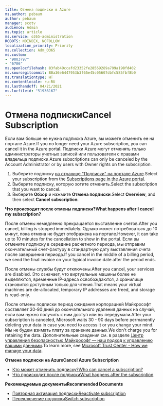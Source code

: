 ```yaml
---
title: Отмена подписки в Azure
ms.author: pebaum
author: pebaum
manager: scotv
audience: Admin
ms.topic: article
ms.service: o365-administration
ROBOTS: NOINDEX, NOFOLLOW
localization_priority: Priority
ms.collection: Adm_O365
ms.custom:
- "9003797"
- "6786"
ms.openlocfilehash: 83fab49ccafd23352fe28569289a709a198fd402
ms.sourcegitcommit: 80a36e6447953b3f65e45c05607dbfc585fbf8b0
ms.translationtype: HT
ms.contentlocale: ru-RU
ms.lasthandoff: 04/21/2021
ms.locfileid: "51936167"
---
```

# <a name="cancel-subscription"></a><span data-ttu-id="133c4-102">Отмена подписки</span><span class="sxs-lookup"><span data-stu-id="133c4-102">Cancel Subscription</span></span>

<span data-ttu-id="133c4-103">Если вам больше не нужна подписка Azure, вы можете отменить ее на портале Azure.</span><span class="sxs-lookup"><span data-stu-id="133c4-103">If you no longer need your Azure subscription, you can cancel it in the Azure portal.</span></span> <span data-ttu-id="133c4-104">Подписки Azure могут отменять только администраторы учетных записей или пользователи с правами владельца подписки.</span><span class="sxs-lookup"><span data-stu-id="133c4-104">Azure subscriptions can only be canceled by the Account Administrator or by users with Owner rights on the subscription.</span></span>

1. <span data-ttu-id="133c4-105">Выберите подписку [на странице "Подписки" на портале Azure](https://portal.azure.com/#blade/Microsoft_Azure_Billing/SubscriptionsBlade).</span><span class="sxs-lookup"><span data-stu-id="133c4-105">Select your subscription from the [Subscriptions page in the Azure portal](https://portal.azure.com/#blade/Microsoft_Azure_Billing/SubscriptionsBlade).</span></span>
2. <span data-ttu-id="133c4-106">Выберите подписку, которую хотите отменить.</span><span class="sxs-lookup"><span data-stu-id="133c4-106">Select the subscription that you want to cancel.</span></span>
3. <span data-ttu-id="133c4-107">Выберите **Обзор** и нажмите **Отмена подписки**.</span><span class="sxs-lookup"><span data-stu-id="133c4-107">Select **Overview**, and then select **Cancel subscription**.</span></span>

<span data-ttu-id="133c4-108">**Что происходит после отмены подписки?**</span><span class="sxs-lookup"><span data-stu-id="133c4-108">**What happens after I cancel my subscription?**</span></span>

<span data-ttu-id="133c4-109">После отмены немедленно прекращается выставление счетов.</span><span class="sxs-lookup"><span data-stu-id="133c4-109">After you cancel, billing is stopped immediately.</span></span> <span data-ttu-id="133c4-110">Однако может потребоваться до 10 минут, пока отмена не будет отображена на портале.</span><span class="sxs-lookup"><span data-stu-id="133c4-110">However, it can take up to 10 minutes for the cancellation to show in the portal.</span></span> <span data-ttu-id="133c4-111">Если вы отмените подписку в середине расчетного периода, мы отправим окончательный счет-фактуру в стандартную дату выставления счета после завершения периода.</span><span class="sxs-lookup"><span data-stu-id="133c4-111">If you cancel in the middle of a billing period, we send the final invoice on your typical invoice date after the period ends.</span></span>

<span data-ttu-id="133c4-112">После отмены службы будут отключены.</span><span class="sxs-lookup"><span data-stu-id="133c4-112">After you cancel, your services are disabled.</span></span> <span data-ttu-id="133c4-113">Это означает, что виртуальные машины более не выделяются, временные IP-адреса освобождаются, а хранилище становится доступным только для чтения.</span><span class="sxs-lookup"><span data-stu-id="133c4-113">That means your virtual machines are de-allocated, temporary IP addresses are freed, and storage is read-only.</span></span>

<span data-ttu-id="133c4-114">После отмены подписки период ожидания корпорацией Майкрософт составляет 30-90 дней до окончательного удаления данных на случай, если вам нужно получить к ним доступ или вы передумали.</span><span class="sxs-lookup"><span data-stu-id="133c4-114">After your subscription is canceled, Microsoft waits 30 - 90 days before permanently deleting your data in case you need to access it or you change your mind.</span></span> <span data-ttu-id="133c4-115">Мы не будем взимать плату за хранение данных.</span><span class="sxs-lookup"><span data-stu-id="133c4-115">We don't charge you for retaining the data.</span></span> <span data-ttu-id="133c4-116">Дополнительные сведения см. в разделе [Центр управления безопасностью Майкрософт — наш подход к управлению вашими данными](https://go.microsoft.com/fwLink/p/?LinkID=822930&clcid=0x409).</span><span class="sxs-lookup"><span data-stu-id="133c4-116">To learn more, see [Microsoft Trust Center - How we manage your data](https://go.microsoft.com/fwLink/p/?LinkID=822930&clcid=0x409).</span></span>

<span data-ttu-id="133c4-117">**Отмена подписки на Azure**</span><span class="sxs-lookup"><span data-stu-id="133c4-117">**Cancel Azure Subscription**</span></span>

- [<span data-ttu-id="133c4-118">Кто может отменить подписку?</span><span class="sxs-lookup"><span data-stu-id="133c4-118">Who can cancel a subscription?</span></span>](https://docs.microsoft.com/azure/billing/billing-how-to-cancel-azure-subscription?WT.mc_id=Portal-Microsoft_Azure_Support#who-can-cancel-a-subscription)
- [<span data-ttu-id="133c4-119">Что происходит после подписки</span><span class="sxs-lookup"><span data-stu-id="133c4-119">What happens after the subscription</span></span>](https://docs.microsoft.com/azure/billing/billing-how-to-cancel-azure-subscription?WT.mc_id=Portal-Microsoft_Azure_Support#what-happens-after-i-cancel-my-subscription)

<span data-ttu-id="133c4-120">**Рекомендуемые документы**</span><span class="sxs-lookup"><span data-stu-id="133c4-120">**Recommended Documents**</span></span>

- [<span data-ttu-id="133c4-121">Повторная активация подписки</span><span class="sxs-lookup"><span data-stu-id="133c4-121">Reactivate subscription</span></span>](https://docs.microsoft.com/azure/billing/billing-how-to-cancel-azure-subscription?WT.mc_id=Portal-Microsoft_Azure_Support#reactivate-subscription)
- [<span data-ttu-id="133c4-122">Переключение подписки</span><span class="sxs-lookup"><span data-stu-id="133c4-122">Switch subscription</span></span>](https://docs.microsoft.com/azure/billing/billing-how-to-switch-azure-offer?WT.mc_id=Portal-Microsoft_Azure_Support)